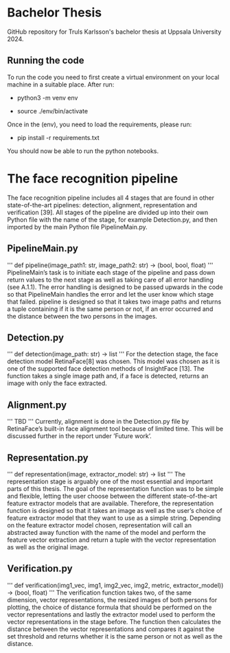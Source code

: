 # Bachelor Thesis
GitHub repository for Truls Karlsson's bachelor thesis at Uppsala University 2024.

## Running the code
To run the code you need to first create a virtual environment on your local machine in a suitable place. After run:

* python3 -m venv env

* source ./env/bin/activate

Once in the (env), you need to load the requirements, please run: 

* pip install -r requirements.txt

You should now be able to run the python notebooks.

# The face recognition pipeline
The face recognition pipeline includes all 4 stages that are found in other state-of-the-art pipelines: detection, alignment, representation and verification [39]. All stages of the pipeline are divided up into their own Python file with the name of the stage, for example Detection.py, and then imported by the main Python file PipelineMain.py.

## PipelineMain.py
'''
def pipeline(image_path1: str, image_path2: str) -> (bool, bool, float)
'''
PipelineMain’s task is to initiate each stage of the pipeline and pass down return values to the next stage as well as taking care of all error handling (see A.1.1). The error handling is designed to be passed upwards in the code so
that PipelineMain handles the error and let the user know which stage that failed. pipeline is designed so that it takes two image paths and returns a tuple containing if it is the same person or not, if an error occurred and the distance between the two persons in the images.

## Detection.py
'''
def detection(image_path: str) -> list
'''
For the detection stage, the face detection model RetinaFace[8] was chosen. This model was chosen as it is one of the supported face detection methods of InsightFace [13]. The function takes a single image path and, if a face is detected, returns an image with only the face extracted. 

## Alignment.py
'''
TBD
'''
Currently, alignment is done in the Detection.py file by RetinaFace’s built-in face alignment tool because of limited time. This will be discussed further in the report under ’Future work’.

## Representation.py
'''
def representation(image, extractor_model: str) -> list
'''
The representation stage is arguably one of the most essential and important parts of this thesis. The goal of the representation function was to be simple and flexible, letting the user choose between the different state-of-the-art feature extractor models that are available. Therefore, the representation function is designed so that it takes an image as well as the user’s choice of feature extractor model that they want to use as a simple string. Depending on the feature extractor model chosen, representation will call an abstracted away function with the name of the model and perform the feature vector extraction and return a tuple with the vector representation as well as the original image.

## Verification.py
'''
def verification(img1_vec, img1, img2_vec, img2, metric, extractor_model)) -> (bool, float)
'''
The verification function takes two, of the same dimension, vector representations, the resized images of both persons for plotting, the choice of distance formula that should be performed on the vector representations and lastly the extractor model used to perform the vector representations in the stage before. The function then calculates the distance between the vector representations and compares it against the set threshold and returns whether it is the same person or not as well as the distance.

